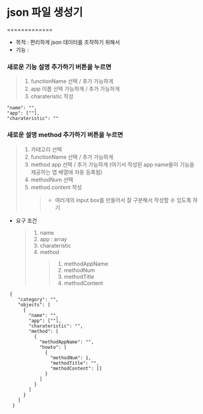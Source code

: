 # json 파일 생성기

=============

- 목적 : 편리하게 json 데이터를 조작하기 위해서
- 기능 :

### 새로운 기능 설명 추가하기 버튼을 누르면

> 1. functionName 선택 / 추가 가능하게
> 2. app 이름 선택 가능하게 / 추가 가능하게
> 3. charateristic 작성

```
"name": "",
"app": [""],
"charateristic": ""
```

### 새로운 설명 method 추가하기 버튼을 누르면

> 1. 카테고리 선택
> 2. functionName 선택 / 추가 가능하게
> 3. method app 선택 / 추가 가능하게 (여기서 작성된 app name들이 기능을 제공하는 앱 배열에 자동 등록됨)
> 4. methodNum 선택
> 5. method content 작성
>    > - 여러개의 input box를 만들어서 잘 구분해서 작성할 수 있도록 하기

- 요구 조건
  > 1. name
  > 2. app : array
  > 3. charateristic
  > 4. method
  >    > 1. methodAppName
  >    > 2. methodNum
  >    > 3. methodTitle
  >    > 4. methodContent

```
 {
    "category": "",
    "objects": [
      {
        "name": "",
        "app": [""],
        "charateristic": "",
        "method": [
          {
            "methodAppName": "",
            "howto": [
              {
                "methodNum": 1,
                "methodTitle": "",
                "methodContent": []
              }
            ]
          }
        ]
      }
    ]
  }
```
